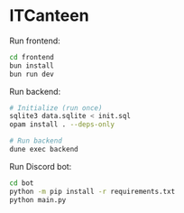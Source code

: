 # ITCanteen

Run frontend:
```sh
cd frontend
bun install
bun run dev
```

Run backend:
```sh
# Initialize (run once)
sqlite3 data.sqlite < init.sql
opam install . --deps-only

# Run backend
dune exec backend
```

Run Discord bot:
```sh
cd bot
python -m pip install -r requirements.txt
python main.py
```